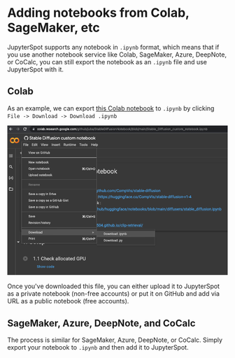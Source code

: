 # Adding notebooks from Colab, SageMaker, etc

JupyterSpot supports any notebook in `.ipynb` format, which means that if you use another notebook service like Colab, SageMaker, Azure, DeepNote, or CoCalc, you can still export the notebook as an `.ipynb` file and use JupyterSpot with it.

## Colab

As an example, we can export [this Colab notebook](https://colab.research.google.com/github/juba/StableDiffusionNotebook/blob/main/Stable_Diffusion_custom_notebook.ipynb) to `.ipynb` by clicking `File -> Download -> Download .ipynb`

![](img/colab-export.png)

Once you've downloaded this file, you can either upload it to JupyterSpot as a private notebook (non-free accounts) or put it on GitHub and add via URL as a public notebook (free accounts).

## SageMaker, Azure, DeepNote, and CoCalc

The process is similar for SageMaker, Azure, DeepNote, or CoCalc. Simply export your notebook to `.ipynb` and then add it to JupyterSpot.